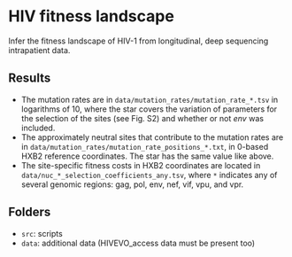 # HIV fitness landscape
Infer the fitness landscape of HIV-1 from longitudinal, deep sequencing intrapatient data.

## Results
- The mutation rates are in `data/mutation_rates/mutation_rate_*.tsv` in logarithms of 10, where the star covers the variation of parameters for the selection of the sites (see Fig. S2) and whether or not _env_ was included.
- The approximately neutral sites that contribute to the mutation rates are in `data/mutation_rates/mutation_rate_positions_*.txt`, in 0-based HXB2 reference coordinates. The star has the same value like above.
- The site-specific fitness costs in HXB2 coordinates are located in `data/nuc_*_selection_coefficients_any.tsv`, where `*` indicates any of several genomic regions: gag, pol, env, nef, vif, vpu, and vpr.

## Folders
- `src`: scripts
- `data`: additional data (HIVEVO_access data must be present too)


